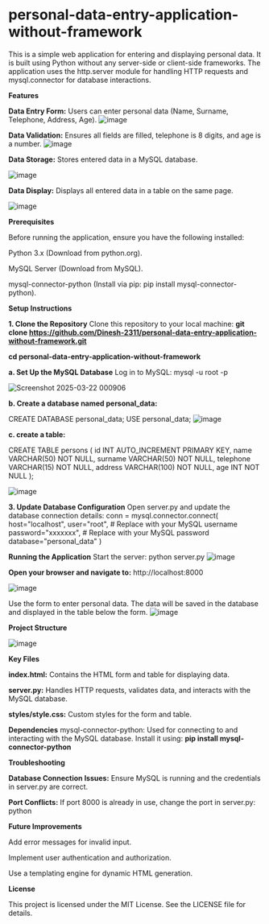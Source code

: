# personal-data-entry-application-without-framework

This is a simple web application for entering and displaying personal data. It is built using Python without any server-side or client-side frameworks. The application uses the http.server module for handling HTTP requests and mysql.connector for database interactions.


**Features**

**Data Entry Form:** Users can enter personal data (Name, Surname, Telephone, Address, Age).
![image](https://github.com/user-attachments/assets/d9d205a2-7756-42fb-b413-e6b0f445639e)


**Data Validation:** Ensures all fields are filled, telephone is 8 digits, and age is a number.
![image](https://github.com/user-attachments/assets/f3fe2c47-f0ae-4e78-a414-3b2670b29888)

**Data Storage:** Stores entered data in a MySQL database.

![image](https://github.com/user-attachments/assets/a6800891-ef32-43e0-afcf-9a60858a958a)


**Data Display:** Displays all entered data in a table on the same page.

![image](https://github.com/user-attachments/assets/07247680-5bdd-4817-b5c3-33ed3cb53b5e)



**Prerequisites**

Before running the application, ensure you have the following installed:

Python 3.x (Download from python.org).

MySQL Server (Download from MySQL).

mysql-connector-python (Install via pip: pip install mysql-connector-python).



**Setup Instructions**

**1. Clone the Repository**
Clone this repository to your local machine: **git clone https://github.com/Dinesh-2311/personal-data-entry-application-without-framework.git**

**cd personal-data-entry-application-without-framework**

**a. Set Up the MySQL Database**
Log in to MySQL:
mysql -u root -p

![Screenshot 2025-03-22 000906](https://github.com/user-attachments/assets/e35c04e8-ba2e-4470-81c3-67b923e12aea)


**b. Create a database named personal_data:**

CREATE DATABASE personal_data;
USE personal_data;
![image](https://github.com/user-attachments/assets/b14f4f5c-70c0-41a2-8514-3e2507a235a6)


**c. create a table:**

CREATE TABLE persons (
    id INT AUTO_INCREMENT PRIMARY KEY,
    name VARCHAR(50) NOT NULL,
    surname VARCHAR(50) NOT NULL,
    telephone VARCHAR(15) NOT NULL,
    address VARCHAR(100) NOT NULL,
    age INT NOT NULL
);

![image](https://github.com/user-attachments/assets/b1d53beb-fb75-475b-a27d-981e15a7b780)


**3. Update Database Configuration**
Open server.py and update the database connection details: conn = mysql.connector.connect(
    host="localhost",
    user="root",  # Replace with your MySQL username
    password="xxxxxxx",  # Replace with your MySQL password
    database="personal_data"
)



**Running the Application**
Start the server: python server.py
![image](https://github.com/user-attachments/assets/0fd47afa-da23-4e3e-96a4-4f54352ab402)


**Open your browser and navigate to:**
http://localhost:8000

![image](https://github.com/user-attachments/assets/f1358944-1a35-4af8-b9cc-ba389db842b6)

Use the form to enter personal data. The data will be saved in the database and displayed in the table below the form.
![image](https://github.com/user-attachments/assets/6c4961d4-4844-46de-a190-8a6fc85335b1)


**Project Structure**

![image](https://github.com/user-attachments/assets/cb36b219-4b89-4750-8f4a-921d8ff45171)


**Key Files**

**index.html:** Contains the HTML form and table for displaying data.

**server.py:** Handles HTTP requests, validates data, and interacts with the MySQL database.

**styles/style.css:** Custom styles for the form and table.


**Dependencies**
mysql-connector-python: Used for connecting to and interacting with the MySQL database.
Install it using: **pip install mysql-connector-python**


**Troubleshooting**

**Database Connection Issues:** Ensure MySQL is running and the credentials in server.py are correct.

**Port Conflicts:** If port 8000 is already in use, change the port in server.py: python


**Future Improvements**

Add error messages for invalid input.

Implement user authentication and authorization.

Use a templating engine for dynamic HTML generation.


**License**

This project is licensed under the MIT License. See the LICENSE file for details.

